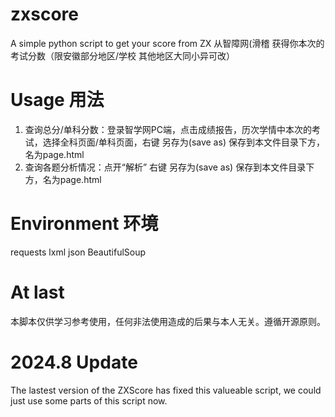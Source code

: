 # zxscore
A simple python script to get your score from ZX
从智障网(滑稽 获得你本次的考试分数（限安徽部分地区/学校 其他地区大同小异可改）

# Usage 用法
1. 查询总分/单科分数：登录智学网PC端，点击成绩报告，历次学情中本次的考试，选择全科页面/单科页面，右键 另存为(save as) 保存到本文件目录下方，名为page.html
2. 查询各题分析情况：点开“解析” 右键 另存为(save as) 保存到本文件目录下方，名为page.html

# Environment 环境
requests
lxml
json
BeautifulSoup

# At last
本脚本仅供学习参考使用，任何非法使用造成的后果与本人无关。遵循开源原则。

# 2024.8 Update
The lastest version of the ZXScore has fixed this valueable script, we could just use some parts of this script now.
